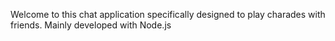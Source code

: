 Welcome to this chat application specifically designed to play charades with friends.
Mainly developed with Node.js 
